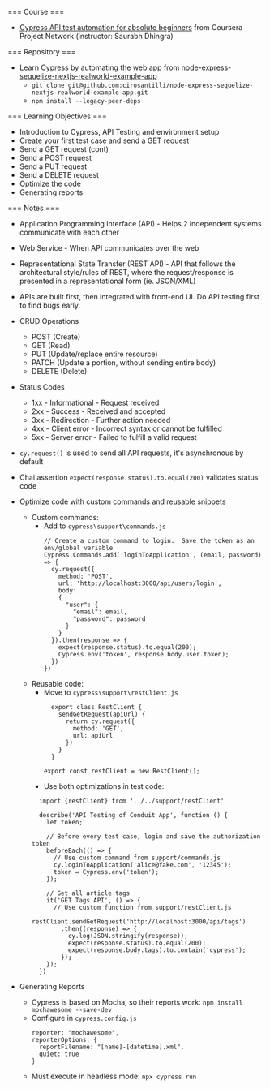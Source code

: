 === Course ===
- [Cypress API test automation for absolute beginners](https://www.coursera.org/projects/cypress-api-test-automation-for-absolute-beginners) from Coursera Project Network (instructor: Saurabh Dhingra)

=== Repository ===
- Learn Cypress by automating the web app from [node-express-sequelize-nextjs-realworld-example-app](https://github.com/cirosantilli/node-express-sequelize-nextjs-realworld-example-app)
  - `git clone git@github.com:cirosantilli/node-express-sequelize-nextjs-realworld-example-app.git`
  - `npm install --legacy-peer-deps`

=== Learning Objectives ===
- Introduction to Cypress, API Testing and environment setup
- Create your first test case and send a GET request
- Send a GET request (cont)
- Send a POST request
- Send a PUT request
- Send a DELETE request
- Optimize the code
- Generating reports

=== Notes ===
- Application Programming Interface (API) - Helps 2 independent systems communicate with each other
- Web Service - When API communicates over the web
- Representational State Transfer (REST API) - API that follows the architectural style/rules of REST, where the request/response is presented in a representational form (ie. JSON/XML)
- APIs are built first, then integrated with front-end UI.  Do API testing first to find bugs early.
- CRUD Operations
  - POST (Create)
  - GET (Read)
  - PUT (Update/replace entire resource)
  - PATCH (Update a portion, without sending entire body)
  - DELETE (Delete)
- Status Codes
  - 1xx - Informational - Request received
  - 2xx - Success - Received and accepted
  - 3xx - Redirection - Further action needed
  - 4xx - Client error - Incorrect syntax or cannot be fulfilled
  - 5xx - Server error - Failed to fulfill a valid request
- `cy.request()` is used to send all API requests, it's asynchronous by default
- Chai assertion `expect(response.status).to.equal(200)` validates status code

- Optimize code with custom commands and reusable snippets
  - Custom commands:
    - Add to `cypress\support\commands.js`
      ```
      // Create a custom command to login.  Save the token as an env/global variable
      Cypress.Commands.add('loginToApplication', (email, password) => {
        cy.request({
          method: 'POST',
          url: 'http://localhost:3000/api/users/login',
          body: 
          {
            "user": {
              "email": email,
              "password": password
            }
          }
        }).then(response => {
          expect(response.status).to.equal(200);
          Cypress.env('token', response.body.user.token);
        })
      })
      ```
  - Reusable code:
    - Move to `cypress\support\restClient.js`
      ```
        export class RestClient {
          sendGetRequest(apiUrl) {
            return cy.request({
              method: 'GET',
              url: apiUrl
            })
          }
        }

      export const restClient = new RestClient();
      ```
    - Use both optimizations in test code:
    ```
      import {restClient} from '../../support/restClient'

      describe('API Testing of Conduit App', function () {
        let token;

        // Before every test case, login and save the authorization token
        beforeEach(() => {
          // Use custom command from support/commands.js
          cy.loginToApplication('alice@fake.com', '12345');
          token = Cypress.env('token');
        });

        // Get all article tags
        it('GET Tags API', () => {
          // Use custom function from support/restClient.js
          restClient.sendGetRequest('http://localhost:3000/api/tags')
            .then((response) => {
              cy.log(JSON.stringify(response));
              expect(response.status).to.equal(200);
              expect(response.body.tags).to.contain('cypress');
            });
        });
      })
    ```
- Generating Reports
  - Cypress is based on Mocha, so their reports work: `npm install mochawesome --save-dev`
  - Configure in `cypress.config.js`
    ```
    reporter: "mochawesome",
    reporterOptions: {
      reportFilename: "[name]-[datetime].xml",
      quiet: true
    }
    ```
  - Must execute in headless mode: `npx cypress run`